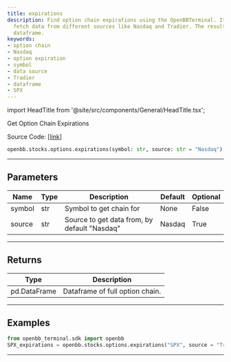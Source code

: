 ```yaml
---
title: expirations
description: Find option chain expirations using the OpenBBTerminal. It allows to
  fetch data from different sources like Nasdaq and Tradier. The result is a comprehensive
  dataframe.
keywords:
- option chain
- Nasdaq
- option expiration
- symbol
- data source
- Tradier
- dataframe
- SPX
---
```


import HeadTitle from '@site/src/components/General/HeadTitle.tsx';

<HeadTitle title="stocks.options.expirations - Reference | OpenBB SDK Docs" />

Get Option Chain Expirations

Source Code: [[link](https://github.com/OpenBB-finance/OpenBB/tree/main/openbb_terminal/stocks/options/options_sdk_helper.py#L69)]

```python
openbb.stocks.options.expirations(symbol: str, source: str = "Nasdaq")
```

---

## Parameters

| Name | Type | Description | Default | Optional |
| ---- | ---- | ----------- | ------- | -------- |
| symbol | str | Symbol to get chain for | None | False |
| source | str | Source to get data from, by default "Nasdaq" | Nasdaq | True |


---

## Returns

| Type | Description |
| ---- | ----------- |
| pd.DataFrame | Dataframe of full option chain. |
---

## Examples

```python
from openbb_terminal.sdk import openbb
SPX_expirations = openbb.stocks.options.expirations("SPX", source = "Tradier")
```

---
